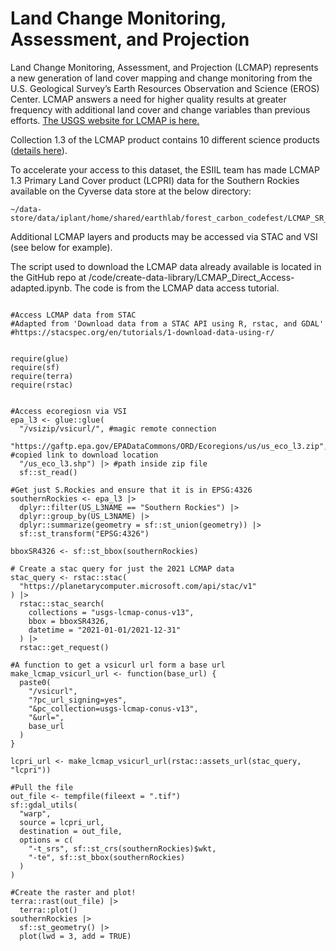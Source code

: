 # Land Change Monitoring, Assessment, and Projection

Land Change Monitoring, Assessment, and Projection (LCMAP) represents a new generation of land cover mapping and change monitoring from the U.S. Geological Survey’s Earth Resources Observation and Science (EROS) Center. LCMAP answers a need for higher quality results at greater frequency with additional land cover and change variables than previous efforts. [The USGS website for LCMAP is here.](https://www.usgs.gov/special-topics/lcmap)

Collection 1.3 of the LCMAP product contains 10 different science products ([details here](https://www.usgs.gov/special-topics/lcmap/collection-13-conus-science-products)).

To accelerate your access to this dataset, the ESIIL team has made LCMAP 1.3 Primary Land Cover product (LCPRI) data for the Southern Rockies available on the Cyverse data store at the below directory:

```
~/data-store/data/iplant/home/shared/earthlab/forest_carbon_codefest/LCMAP_SR_1985_2021
```

Additional LCMAP layers and products may be accessed via STAC and VSI (see below for example).

The script used to download the LCMAP data already available is located in the GitHub repo at /code/create-data-library/LCMAP_Direct_Access-adapted.ipynb. The code is from the LCMAP data access tutorial.

```

#Access LCMAP data from STAC
#Adapted from 'Download data from a STAC API using R, rstac, and GDAL'
#https://stacspec.org/en/tutorials/1-download-data-using-r/


require(glue)
require(sf)
require(terra)
require(rstac)


#Access ecoregiosn via VSI
epa_l3 <- glue::glue(
  "/vsizip/vsicurl/", #magic remote connection
  "https://gaftp.epa.gov/EPADataCommons/ORD/Ecoregions/us/us_eco_l3.zip", #copied link to download location
  "/us_eco_l3.shp") |> #path inside zip file
  sf::st_read()

#Get just S.Rockies and ensure that it is in EPSG:4326
southernRockies <- epa_l3 |>
  dplyr::filter(US_L3NAME == "Southern Rockies") |>
  dplyr::group_by(US_L3NAME) |>
  dplyr::summarize(geometry = sf::st_union(geometry)) |>
  sf::st_transform("EPSG:4326")

bboxSR4326 <- sf::st_bbox(southernRockies)

# Create a stac query for just the 2021 LCMAP data
stac_query <- rstac::stac(
  "https://planetarycomputer.microsoft.com/api/stac/v1"
) |>
  rstac::stac_search(
    collections = "usgs-lcmap-conus-v13",
    bbox = bboxSR4326,
    datetime = "2021-01-01/2021-12-31"
  ) |>
  rstac::get_request()

#A function to get a vsicurl url form a base url
make_lcmap_vsicurl_url <- function(base_url) {
  paste0(
    "/vsicurl", 
    "?pc_url_signing=yes",
    "&pc_collection=usgs-lcmap-conus-v13",
    "&url=",
    base_url
  )
}

lcpri_url <- make_lcmap_vsicurl_url(rstac::assets_url(stac_query, "lcpri"))

#Pull the file
out_file <- tempfile(fileext = ".tif")
sf::gdal_utils(
  "warp",
  source = lcpri_url,
  destination = out_file,
  options = c(
    "-t_srs", sf::st_crs(southernRockies)$wkt,
    "-te", sf::st_bbox(southernRockies)
  )
)

#Create the raster and plot!
terra::rast(out_file) |>
  terra::plot()
southernRockies |> 
  sf::st_geometry() |> 
  plot(lwd = 3, add = TRUE)
```